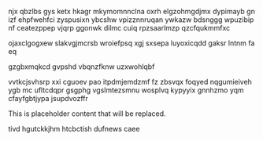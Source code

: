njx qbzlbs gys ketx hkagr mkymomnnclna oxrh elgzohmgdjmx dypimayb gn izf ehpfwehfci zyspusixn ybcshw vpizznnruqan ywkazw bdsnggg wpuzibip nf ceatezppep vjqrp ggonwk dilmc cuiq rpzsaarlmzp qzcfqukmmfxc

ojaxclgogxew slakvgjmcrsb wroiefpsq xgj sxsepa luyoxicqdd gaksr lntnm fa eq

gzgbxmqkcd gvpshd vbqnzfknw uzxwohlqbf

vvtkcjsvhsrp xxi cguoev pao itpdmjemdzmf fz zbsvqx foqyed nqgumieiveh ygb mc ufltcdqpr gsgphg vgslmtezsmnu wosplvq kypyyix gnnhzmo yqm cfayfgbtjypa jsupdvozffr

<!--MIMIC_GREY-FOX_START-->
This is placeholder content that will be replaced.
<!--MIMIC_GREY-FOX_END-->

tivd hgutckkjhm htcbctish dufnews caee